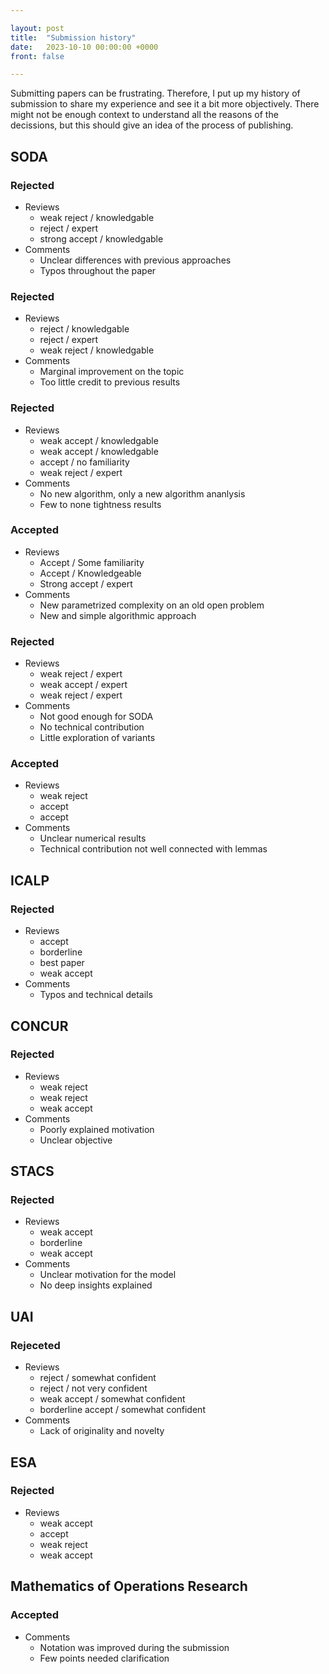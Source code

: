 ```yaml
---

layout: post
title:  "Submission history"
date:   2023-10-10 00:00:00 +0000
front: false

---
```


Submitting papers can be frustrating. 
Therefore, I put up my history of submission to share my experience and see it a bit more objectively.
There might not be enough context to understand all the reasons of the decissions, but this should give an idea of the process of publishing.

## SODA

### Rejected
- Reviews
	- weak reject / knowledgable
	- reject / expert
	- strong accept / knowledgable
- Comments
	- Unclear differences with previous approaches
	- Typos throughout the paper

### Rejected
- Reviews
	- reject / knowledgable
	- reject / expert
	- weak reject / knowledgable
- Comments
	- Marginal improvement on the topic
	- Too little credit to previous results

### Rejected
- Reviews
	- weak accept / knowledgable
	- weak accept / knowledgable
	- accept / no familiarity
	- weak reject / expert
- Comments
	- No new algorithm, only a new algorithm ananlysis
	- Few to none tightness results

### Accepted
- Reviews
	- Accept / Some familiarity
	- Accept / Knowledgeable
	- Strong accept / expert
- Comments
	- New parametrized complexity on an old open problem
	- New and simple algorithmic approach

### Rejected
- Reviews
	- weak reject / expert
	- weak accept / expert
	- weak reject / expert
- Comments
	- Not good enough for SODA
	- No technical contribution
	- Little exploration of variants

### Accepted
- Reviews
	- weak reject
	- accept
	- accept
- Comments
	- Unclear numerical results
	- Technical contribution not well connected with lemmas 

## ICALP

### Rejected
- Reviews
	- accept
	- borderline
	- best paper
	- weak accept
- Comments
	- Typos and technical details 

## CONCUR

### Rejected
- Reviews
	- weak reject
	- weak reject
	- weak accept
- Comments
	- Poorly explained motivation
	- Unclear objective

## STACS

### Rejected
- Reviews
	- weak accept
	- borderline
	- weak accept
- Comments
	- Unclear motivation for the model
	- No deep insights explained

## UAI

### Rejeceted
- Reviews
	- reject / somewhat confident
	- reject / not very confident
	- weak accept / somewhat confident
	- borderline accept / somewhat confident 
- Comments
	- Lack of originality and novelty

## ESA

### Rejected
- Reviews
	- weak accept
	- accept
	- weak reject
	- weak accept

## Mathematics of Operations Research

### Accepted
- Comments
	- Notation was improved during the submission
	- Few points needed clarification
